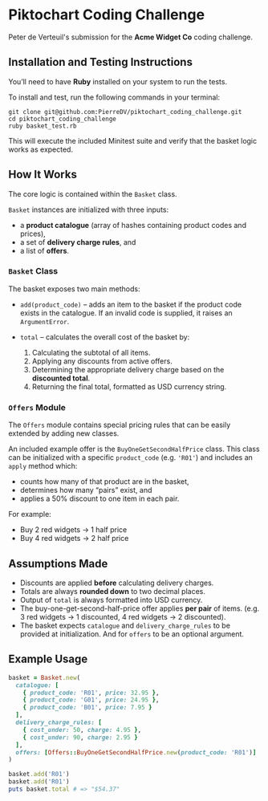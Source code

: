 # Piktochart Coding Challenge

Peter de Verteuil's submission for the **Acme Widget Co** coding challenge.

## Installation and Testing Instructions

You’ll need to have **Ruby** installed on your system to run the tests.

To install and test, run the following commands in your terminal:

```
git clone git@github.com:PierreDV/piktochart_coding_challenge.git
cd piktochart_coding_challenge
ruby basket_test.rb
```

This will execute the included Minitest suite and verify that the basket logic works as expected.

## How It Works

The core logic is contained within the `Basket` class.

`Basket` instances are initialized with three inputs:
- a **product catalogue** (array of hashes containing product codes and prices),
- a set of **delivery charge rules**, and
- a list of **offers**.

### `Basket` Class

The basket exposes two main methods:

- `add(product_code)` – adds an item to the basket if the product code exists in the catalogue. 
  If an invalid code is supplied, it raises an `ArgumentError`.

- `total` – calculates the overall cost of the basket by:
  1. Calculating the subtotal of all items.
  2. Applying any discounts from active offers.
  3. Determining the appropriate delivery charge based on the **discounted total**.
  4. Returning the final total, formatted as USD currency string.

### `Offers` Module

The `Offers` module contains special pricing rules that can be easily extended by adding new classes.

An included example offer is the `BuyOneGetSecondHalfPrice` class.
This class can be initialized with a specific `product_code` (e.g. `'R01'`) and includes an `apply` method which:
- counts how many of that product are in the basket,
- determines how many “pairs” exist, and
- applies a 50% discount to one item in each pair.

For example:
- Buy 2 red widgets → 1 half price  
- Buy 4 red widgets → 2 half price

## Assumptions Made

- Discounts are applied **before** calculating delivery charges.
- Totals are always **rounded down** to two decimal places.
- Output of `total` is always formatted into USD currency.
- The buy-one-get-second-half-price offer applies **per pair** of items.
  (e.g. 3 red widgets → 1 discounted, 4 red widgets → 2 discounted).
- The basket expects `catalogue` and `delivery_charge_rules` to be provided at initialization. And for `offers` to be an optional argument.

## Example Usage

```ruby
basket = Basket.new(
  catalogue: [
    { product_code: 'R01', price: 32.95 },
    { product_code: 'G01', price: 24.95 },
    { product_code: 'B01', price: 7.95 }
  ],
  delivery_charge_rules: [
    { cost_under: 50, charge: 4.95 },
    { cost_under: 90, charge: 2.95 }
  ],
  offers: [Offers::BuyOneGetSecondHalfPrice.new(product_code: 'R01')]
)

basket.add('R01')
basket.add('R01')
puts basket.total # => "$54.37"
```
